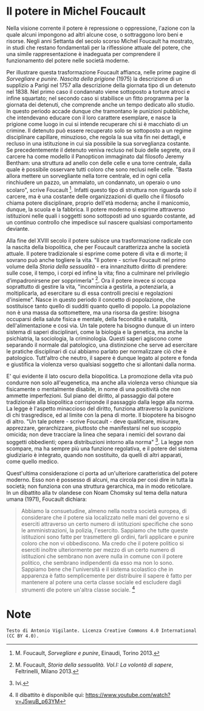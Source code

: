 # Il potere in Michel Foucault

Nella visione corrente il potere è repressione o oppressione, l'azione con la quale alcuni impongono ad altri alcune cose, o sottraggono loro beni e risorse. Negli anni Settanta del secolo scorso Michel Foucault ha mostrato, in studi che restano fondamentali per la riflessione attuale del potere, che una simile rappresentazione è inadeguata per comprendere il funzionamento del potere nelle società moderne. 

Per illustrare questa trasformazione Foucault affianca, nelle prime pagine di *Sorvegliare e punire. Nascita della prigione* (1975) la descrizione di un supplizio a Parigi nel 1757 alla descrizione della giornata tipo di un detenuto nel 1838. Nel primo caso il condannato viene sottoposto a torture atroci e infine squartato; nel secondo caso si stabilisce un fitto programma per la giornata dei detenuti, che comprende anche un tempo dedicato allo studio. In questo periodo accade dunque che tramontano le punizioni pubbliche, che intendevano educare con il loro carattere esemplare, e nasce la prigione come luogo in cui si intende recuperare chi si è macchiato di un crimine. Il detenuto può essere recuperato solo se sottoposto a un regime disciplinare capillare, minuzioso, che regola la sua vita fin nei dettagli, e recluso in una istituzione in cui sia possibile la sua sorveglianza costante. Se precedentemente il detenuto veniva recluso nel buio delle segrete, ora il carcere ha come modello il Panopticon immaginato dal filosofo Jeremy Bentham: una struttura ad anello con delle celle e una torre centrale, dalla quale è possibile osservare tutti coloro che sono reclusi nelle celle. "Basta allora mettere un sorvegliante nella torre centrale, ed in ogni cella rinchiudere un pazzo, un ammalato, un condannato, un operaio o uno scolaro", scrive Foucault [^1]. Infatti questo tipo di struttura non riguarda solo il carcere, ma è una costante delle organizzazioni di quello che il filosofo chiama potere disciplinare, proprio dell'età moderna; anche il manicomio, dunque, la scuola e la fabbrica. Il potere moderno si esprime attraverso istituzioni nelle quali i soggetti sono sottoposti ad uno sguardo costante, ad un continuo controllo che impedisce sul nascere qualsiasi comportamento deviante. 

Alla fine del XVIII secolo il potere subisce una trasformazione radicale con la nascita della biopolitica, che per Foucault caratterizza anche la società attuale. Il potere tradizionale si esprime come potere di vita e di morte; il sovrano può anche togliere la vita. "Il potere - scrive Foucault nel primo volume della *Storia della sessualità* - era innanzitutto diritto di prendere: sulle cose, il tempo, i corpi ed infine la vita; fino a culminare nel privilegio d’impadronirsene per sopprimerla" [^2]. Ora il potere invece si occupa soprattutto di gestire la vita, "incomincia a gestirla, a potenziarla, a moltiplicarla, ad esercitare su di essa controlli precisi e regolazioni d'insieme". Nasce in questo periodo il concetto di popolazione, che sostituisce tanto quello di sudditi quanto quello di popolo. La popolazione non è una massa da sottomettere, ma una risorsa da gestire: bisogna occuparsi della salute fisica e mentale, della fecondità e natalità, dell'alimentazione e così via. Un tale potere ha bisogno dunque di un intero sistema di saperi disciplinari, come la biologia e la genetica, ma anche la psichiatria, la sociologia, la criminologia. Questi saperi agiscono come separando il normale dal patologico, una distinzione che serve ad esercitare le pratiche disciplinari di cui abbiamo parlato per normalizzare ciò che è patologico. Tutt'altro che neutro, il sapere è dunque legato al potere e fonda e giustifica la violenza verso qualsiasi soggetto che si allontani dalla norma. 

E' qui evidente il lato oscuro della biopolitica. La promozione della vita può condurre non solo all'eugenetica, ma anche alla violenza verso chiunque sia fisicamente o mentalmente disabile, in nome di una positività che non ammette imperfezioni. Sul piano del diritto, al passaggio dal potere tradizionale alla biopolitica corrisponde il passaggio dalla legge alla norma. La legge è l'aspetto minaccioso del diritto, funziona attraverso la punizione di chi trasgredisce, ed al limite con la pena di morte. Il biopotere ha bisogno di altro. "Un tale potere - scrive Foucault - deve qualificare, misurare, apprezzare, gerarchizzare, piuttosto che manifestarsi nel suo scoppio omicida; non deve tracciare la linea che separa i nemici del sovrano dai soggetti obbedienti; opera distribuzioni intorno alla norma" [^3]. La legge non scompare, ma ha sempre più una funzione regolativa, e il potere del sistema giudiziario è integrato, quando non sostituito, da quelli di altri apparati, come quello medico. 

Quest'ultima considerazione ci porta ad un'ulteriore caratteristica del potere moderno. Esso non è possesso di alcuni, ma circola per così dire in tutta la società; non funziona con una struttura gerarchica, ma in modo reticolare. In un dibattito alla tv olandese con Noam Chomsky sul tema della natura umana (1971), Foucault dichiara: 

> Abbiamo la consuetudine, almeno nella nostra società europea, di considerare che il potere sia localizzato nelle mani del governo e si eserciti attraverso un certo numero di istituzioni specifiche che sono le amministrazioni, la polizia, l'esercito. Sappiamo che tutte queste istituzioni sono fatte per trasmettere gli ordini, farli applicare e punire coloro che non vi obbediscono. Ma credo che il potere politico si eserciti inoltre ulteriormente per mezzo di un certo numero di istituzioni che sembrano non avere nulla in comune con il potere politico, che sembrano indipendenti da esso ma non lo sono. Sappiamo bene che l'università e il sistema scolastico che in apparenza è fatto semplicemente per distribuire il sapere è fatto per mantenere al potere una certa classe sociale ed escludere dagli strumenti dle potere un'altra classe sociale. [^4] 

 

# Note

[^1]: M. Foucault, *Sorvegliare e punire*, Einaudi, Torino 2013.
[^2]: M. Foucault, *Storia della sessualità. Vol.I: La volontà di sapere*, Feltrinelli, Milano 2013.
[^3]: Ivi.
[^4]: Il dibattito è disponibile qui: https://www.youtube.com/watch?v=J5wuB_p63YM



```
Testo di Antonio Vigilante. Licenza Creative Commons 4.0 International (CC BY 4.0).
```

 

 
